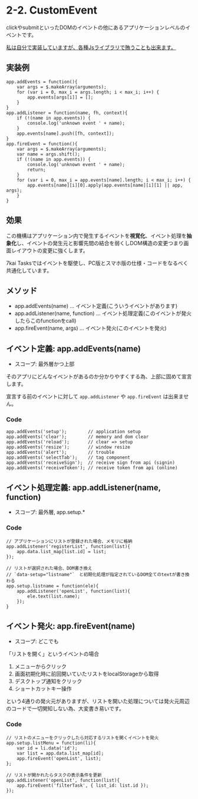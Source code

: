# 2-2. CustomEvent

clickやsubmitといったDOMのイベントの他にあるアプリケーションレベルのイベントです。

<ins>私は自分で実装していますが、各種Jsライブラリで賄うことも出来ます。</ins>

## 実装例

    app.addEvents = function(){
        var args = $.makeArray(arguments);
        for (var i = 0, max_i = args.length; i < max_i; i++) {
            app.events[args[i]] = [];
        }
    }
    app.addListener = function(name, fh, context){
        if (!(name in app.events)) {
            console.log('unknown event ' + name);
        }
        app.events[name].push([fh, context]);
    }
    app.fireEvent = function(){
        var args = $.makeArray(arguments);
        var name = args.shift();
        if (!(name in app.events)) {
            console.log('unknown event ' + name);
            return;
        }
        for (var i = 0, max_i = app.events[name].length; i < max_i; i++) {
            app.events[name][i][0].apply(app.events[name][i][1] || app, args);
        }
    }

## 効果

この機構はアプリケーション内で発生するイベントを**視覚化**、イベント処理を**抽象化**し、イベントの発生元と影響先間の結合を弱くしDOM構造の変更つまり画面レイアウトの変更に強くします。

7kai Tasksではイベントを駆使し、PC版とスマホ版の仕様・コードをなるべく共通化しています。

## メソッド

- app.addEvents(name) ... イベント定義(こういうイベントがあります)
- app.addListener(name, function) ... イベント処理定義(このイベントが発火したらこのfunctionをcall)
- app.fireEvent(name, args) ... イベント発火(このイベントを発火)

## イベント定義: app.addEvents(name)

- スコープ: 最外層かつ上部

そのアプリにどんなイベントがあるのか分かりやすくする為、上部に固めて宣言します。

宣言する前のイベントに対して `app.addListener` や `app.fireEvent` は出来ません。

### Code

    app.addEvents('setup');        // application setup
    app.addEvents('clear');        // memory and dom clear
    app.addEvents('reload');       // clear => setup
    app.addEvents('resize');       // window resize
    app.addEvents('alert');        // trouble
    app.addEvents('selectTab');    // tag component
    app.addEvents('receiveSign');  // receive sign from api (signin)
    app.addEvents('receiveToken'); // receive token from api (online)

## イベント処理定義: app.addListener(name, function)

- スコープ: 最外層, app.setup.*

### Code

    // アプリケーションにリストが登録された場合、メモリに格納
    app.addListener('registerList', function(list){
        app.data.list_map[list.id] = list;
    });

    // リストが選択された場合、DOM書き換え
    // `data-setup="listname"`　と初期化処理が指定されているDOM全てのtextが書き換わる
    app.setup.listname = function(ele){
        app.addListener('openList', function(list){
            ele.text(list.name);
        });
    }

## イベント発火: app.fireEvent(name)

- スコープ: どこでも

「リストを開く」というイベントの場合

1. メニューからクリック
2. 画面初期化時に前回開いていたリストをlocalStorageから取得
3. デスクトップ通知をクリック
4. ショートカットキー操作

という4通りの発火元がありますが、リストを開いた処理については発火元周辺のコードで一切関知しない為、大変書き易いです。

### Code

    // リストのメニューをクリックしたら対応するリストを開くイベントを発火
    app.setup.listMenu = function(li){
        var id = li.data('id');
        var list = app.data.list_map[id];
        app.fireEvent('openList', list);
    };

    // リストが開かれたらタスクの表示条件を更新
    app.addListener('openList', function(list){
        app.fireEvent('filterTask', { list_id: list.id });
    });
